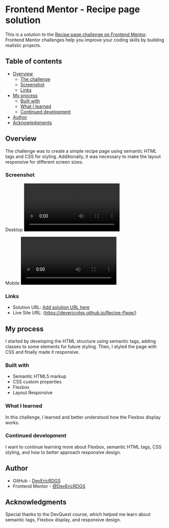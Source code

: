# Frontend Mentor - Recipe page solution

This is a solution to the [Recipe page challenge on Frontend Mentor](https://www.frontendmentor.io/challenges/recipe-page-KiTsR8QQKm). Frontend Mentor challenges help you improve your coding skills by building realistic projects. 

## Table of contents

- [Overview](#overview)
  - [The challenge](#the-challenge)
  - [Screenshot](#screenshot)
  - [Links](#links)
- [My process](#my-process)
  - [Built with](#built-with)
  - [What I learned](#what-i-learned)
  - [Continued development](#continued-development)
- [Author](#author)
- [Acknowledgments](#acknowledgments)

## Overview

The challenge was to create a simple recipe page using semantic HTML tags and CSS for styling. Additionally, it was necessary to make the layout responsive for different screen sizes.

### Screenshot

Desktop
![](./src/images/desktop.mp4)

Mobile
![](./src/images/mobile.mp4.mp4)


### Links

- Solution URL: [Add solution URL here](https://your-solution-url.com)
- Live Site URL: (https://devericrdgs.github.io/Recipe-Page/)

## My process

I started by developing the HTML structure using semantic tags, adding classes to some elements for future styling. Then, I styled the page with CSS and finally made it responsive.

### Built with

- Semantic HTML5 markup
- CSS custom properties
- Flexbox
- Layout Responsive

### What I learned

In this challenge, I learned and better understood how the Flexbox display works.

### Continued development

I want to continue learning more about Flexbox, semantic HTML tags, CSS styling, and how to better approach responsive design.

## Author

- GitHub - [DevEricRDGS](https://github.com/DevEricRDGS)
- Frontend Mentor - [@DevEricRDGS](https://www.frontendmentor.io/profile/DevEricRDGS)

## Acknowledgments

Special thanks to the DevQuest course, which helped me learn about semantic tags, Flexbox display, and responsive design.
